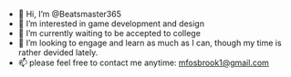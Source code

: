- 👋 Hi, I’m @Beatsmaster365
- 👀 I’m interested in game development and design
- 🌱 I’m currently waiting to be accepted to college
- 💞️ I’m looking to engage and learn as much as I can, though my time is rather devided lately.
- 📫 please feel free to contact me anytime: mfosbrook1@gmail.com

<!---
Beatsmaster365/Beatsmaster365 is a ✨ special ✨ repository because its `README.md` (this file) appears on your GitHub profile.
You can click the Preview link to take a look at your changes.
--->
